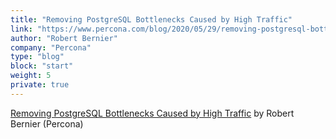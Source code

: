 ```yaml
---
title: "Removing PostgreSQL Bottlenecks Caused by High Traffic"
link: "https://www.percona.com/blog/2020/05/29/removing-postgresql-bottlenecks-caused-by-high-traffic/"
author: "Robert Bernier"
company: "Percona"
type: "blog"
block: "start"
weight: 5
private: true
---
```


[Removing PostgreSQL Bottlenecks Caused by High Traffic](https://www.percona.com/blog/2020/05/29/removing-postgresql-bottlenecks-caused-by-high-traffic/) by Robert Bernier (Percona)